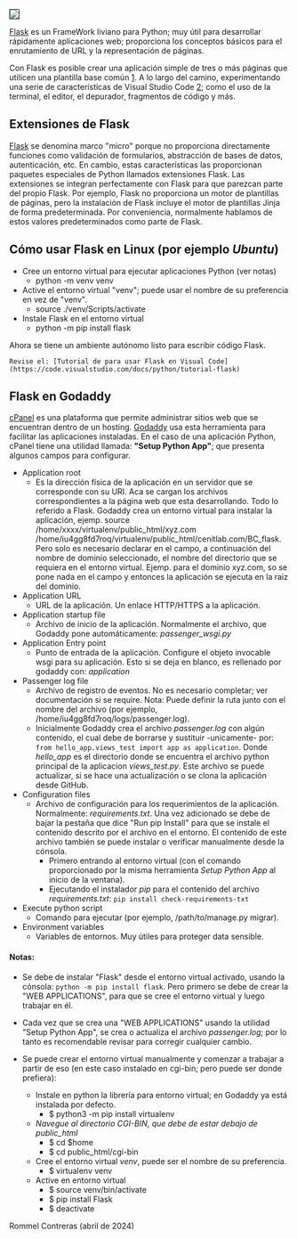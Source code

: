 <img  src=https://flask.palletsprojects.com/en/3.0.x/_images/flask-horizontal.png align="center" border="1" >

[Flask](https://flask.palletsprojects.com/en/3.0.x/) es un FrameWork liviano para Python; muy útil para desarrollar rápidamente aplicaciones web; proporciona los conceptos básicos para el enrutamiento de URL y la representación de páginas.

Con Flask es posible crear una aplicación simple de tres o más páginas que utilicen una plantilla base común [1]. A lo largo del camino, experimentando una serie de características de Visual Studio Code [2]; como el uso de la terminal, el editor, el depurador, fragmentos de código y más.

## Extensiones de Flask

[Flask](https://flask.palletsprojects.com/en/3.0.x/) se denomina marco "micro" porque no proporciona directamente funciones como validación de formularios, abstracción de bases de datos, autenticación, etc. En cambio, estas características las proporcionan paquetes especiales de Python llamados extensiones Flask. Las extensiones se integran perfectamente con Flask para que parezcan parte del propio Flask. Por ejemplo, Flask no proporciona un motor de plantillas de páginas, pero la instalación de Flask incluye el motor de plantillas Jinja de forma predeterminada. Por conveniencia, normalmente hablamos de estos valores predeterminados como parte de Flask.

## Cómo usar Flask en Linux (por ejemplo *Ubuntu*)
* Cree un entorno virtual para ejecutar aplicaciones Python (ver notas)
    * python -m venv venv
* Active el entorno virtual "venv"; puede usar el nombre de su preferencia en vez de "venv".
    *  source ./venv/Scripts/activate
* Instale Flask en el entorno virtual
    * python -m pip install flask

Ahora se tiene un ambiente autónomo listo para escribir código Flask. 

    Revise el: [Tutorial de para usar Flask en Visual Code](https://code.visualstudio.com/docs/python/tutorial-flask)

## Flask en Godaddy
 [cPanel](https://www.godaddy.com/es/help/consultar-el-panel-de-control-para-mi-cuenta-de-hosting-de-linux-8884) es una plataforma que permite administrar sitios web que se encuentran dentro de un hosting.  [Godaddy](https://www.godaddy.com) usa esta herramienta para facilitar las aplicaciones instaladas. En el caso de una aplicación Python, cPanel tiene una utilidad llamada: **"Setup Python App"**; que presenta algunos campos para configurar.
 
 * Application root
    *  Es la dirección física de la aplicación en un servidor que se corresponde con su URI. Aca se cargan los archivos correspondientes a la página web que esta desarrollando. Todo lo referido a Flask. Godaddy crea un entorno virtual para instalar la aplicación, ejemp. source /home/xxxx/virtualenv/public_html/xyz.com /home/iu4gg8fd7roq/virtualenv/public_html/cenitlab.com/BC_flask. Pero solo es necesario declarar en el campo, a continuación del nombre de dominio seleccionado, el nombre del directorio que se requiera en el entorno virtual. Ejemp. para el dominio xyz.com, so se pone nada en el campo y entonces la aplicación se ejecuta en la raiz del dominio.
 * Application URL
    * URL de la aplicación. Un enlace HTTP/HTTPS a la aplicación.
 * Application startup file
    * Archivo de inicio de la aplicación. Normalmente el archivo, que Godaddy pone automáticamente: *passenger_wsgi.py*
 * Application Entry point
    * Punto de entrada de la aplicación. Configure el objeto invocable wsgi para su aplicación. Esto si se deja en blanco, es rellenado por godaddy con: *application*
 * Passenger log file
    * Archivo de registro de eventos. No es necesario completar; ver documentación si se require. Nota: Puede definir la ruta junto con el nombre del archivo (por ejemplo, /home/iu4gg8fd7roq/logs/passenger.log).
    * Inicialmente Godaddy crea el archivo *passenger.log* con algún contenido, el cual debe de borrarse y sustituir -unicamente- por: `from hello_app.views_test import app as application`. Donde *hello_app* es el directorio donde se encuentra el archivo python principal de la aplicacion *views_test.py*. Este archivo se puede actualizar, si se hace una actualización o se clona la aplicación desde GitHub.
 * Configuration files
    * Archivo de configuración para los requerimientos de la aplicación. Normalmente: *requirements.txt*. Una vez adicionado se debe de bajar la pestaña que dice "Run pip Install" para que se instale el contenido descrito por el archivo en el entorno. El contenido de este archivo también se puede instalar o verificar manualmente desde la cónsola.
        * Primero entrando al entorno virtual (con el comando proporcionado por la misma herramienta *Setup Python App* al inicio de la ventana).
        * Ejecutando el instalador *pip* para el contenido del archivo *requirements.txt*: `pip install check-requirements-txt`
 * Execute python script
    * Comando para ejecutar (por ejemplo, /path/to/manage.py migrar). 
 * Environment variables
    * Variables de entornos. Muy útiles para proteger data sensible.
  
  
#### Notas: 
* Se debe de instalar "Flask" desde el entorno virtual activado, usando la cónsola: `python -m pip install flask`. Pero primero se debe de crear la "WEB APPLICATIONS", para que se cree el entorno virtual y luego trabajar en él.
* Cada vez que se crea una "WEB APPLICATIONS" usando la utilidad "Setup Python App", se crea o actualiza el archivo *passenger.log*; por lo tanto es recomendable revisar para corregir cualquier cambio.
* Se puede crear el entorno virtual manualmente y comenzar a trabajar a partir de eso (en este caso instalado en cgi-bin; pero puede ser donde prefiera):

   * Instale en python la librería para entorno virtual; en Godaddy ya está instalada por defecto.
      * $ python3 -m pip install virtualenv
   * *Navegue al directorio *CGI-BIN*, que debe de estar debajo de *public_html**
      * $ cd $home
      * $ cd public_html/cgi-bin
   * Cree el entorno virtual *venv*, puede ser el nombre de su preferencia.
      * $ virtualenv venv
   * Active en entorno virtual
      * $ source venv/bin/activate
      * $ pip install Flask
      * $ deactivate

Rommel Contreras (abril de 2024)

[1]: https://github.com/microsoft/python-sample-vscode-flask-tutorial "El proyecto de código completo de un tutorial de Flask se puede encontrar en GitHub: python-sample-vscode-flask-tutorial"

[2]: https://code.visualstudio.com/docs/python/tutorial-flask "Código de Visual Estudio"
